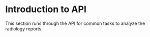 # Introduction to API

This section runs through the API for common tasks to analyze the radiology
reports.